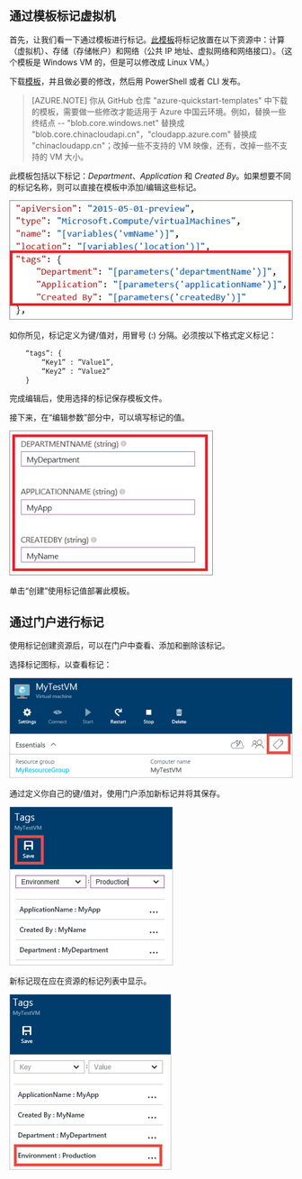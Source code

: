 

## 通过模板标记虚拟机

首先，让我们看一下通过模板进行标记。[此模板](https://github.com/Azure/azure-quickstart-templates/tree/master/101-vm-tags)将标记放置在以下资源中：计算（虚拟机）、存储（存储帐户）和网络（公共 IP 地址、虚拟网络和网络接口）。（这个模板是 Windows VM 的，但是可以修改成 Linux VM。）

下载[模板](https://github.com/Azure/azure-quickstart-templates/tree/master/101-vm-tags)，并且做必要的修改，然后用 PowerShell 或者 CLI 发布。

>[AZURE.NOTE] 你从 GitHub 仓库 "azure-quickstart-templates" 中下载的模板，需要做一些修改才能适用于 Azure 中国云环境。例如，替换一些终结点 -- "blob.core.windows.net" 替换成 "blob.core.chinacloudapi.cn"，"cloudapp.azure.com" 替换成 "chinacloudapp.cn"；改掉一些不支持的 VM 映像，还有，改掉一些不支持的 VM 大小。

此模板包括以下标记：*Department*、*Application* 和 *Created By*。如果想要不同的标记名称，则可以直接在模板中添加/编辑这些标记。

![模板中的 Azure 标记](./media/virtual-machines-common-tag/azure-tags-in-a-template.png)

如你所见，标记定义为键/值对，用冒号 (:) 分隔。必须按以下格式定义标记：

        “tags”: {
            “Key1” : ”Value1”,
            “Key2” : “Value2”
        }

完成编辑后，使用选择的标记保存模板文件。

接下来，在“编辑参数”部分中，可以填写标记的值。

![通过 Azure 门户编辑标记](./media/virtual-machines-common-tag/edit-tags-in-azure-portal.png)

单击“创建”使用标记值部署此模板。


## 通过门户进行标记

使用标记创建资源后，可以在门户中查看、添加和删除该标记。

选择标记图标，以查看标记：

![Azure 门户中的标记图标](./media/virtual-machines-common-tag/azure-portal-tags-icon.png)

通过定义你自己的键/值对，使用门户添加新标记并将其保存。

![通过 Azure 门户添加新标记](./media/virtual-machines-common-tag/azure-portal-add-new-tag.png)

新标记现在应在资源的标记列表中显示。

![Azure 门户中保存的新标记](./media/virtual-machines-common-tag/azure-portal-saved-new-tag.png)

<!---HONumber=Mooncake_1221_2015-->